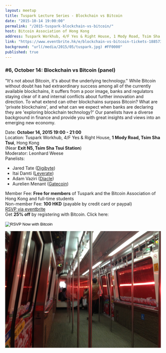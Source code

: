 ```yaml
---
layout: meetup
title: Tuspark Lecture Series - Blockchain vs Bitcoin
date: "2015-10-14 19:00:00"
permalink: "/2015-tuspark-blockchain-vs-bitcoin/"
host: Bitcoin Association of Hong Kong
address: Tuspark Workhub, 4/F Yes & Right House, 1 Mody Road, Tsim Sha Tsui, Hong Kong
link: "https://www.eventbrite.hk/e/blockchain-vs-bitcoin-tickets-18857349841"
background: "url(/media/2015/05/tuspark.jpg) #FF0000"
published: true
---
```


### #6, October 14: Blockchain vs Bitcoin (panel)
"It's not about Bitcoin, it's about the underlying technology." While Bitcoin without doubt has had extraordinary success among all of the currently available blockchains, it suffers from a poor image, banks and regulators staying clear of it and internal conflicts about further innovation and direction. To what extend can other blockchains surpass Bitcoin? What are 'private blockchains', and what can we expect when banks are declaring they are 'exploring blockchain technology?'
Our panelists have a diverse background in finance and provide you with great insights and views into an emerging new economy.

Date: **October 14, 2015 19:00 - 21:00**     
Location: Tuspark Workhub, 4/F Yes & Right House, **1 Mody Road, Tsim Sha Tsui**, Hong Kong     
(Near **Exit N5, Tsim Sha Tsui Station**)     
Moderator: Leonhard Weese     
Panelists:

* Jared Tate ([Digibyte](http://www.digibyte.co/))
* Itai Damti ([Leverate](http://leverate.com/))
* Adam Vaziri ([Diacle](http://diacle.com/))
* Aurelien Menant ([Gatecoin](https://gatecoin.com/))

Member Fee: **Free for members** of Tuspark and the Bitcoin Association of Hong Kong and full-time students    
Non-member Fee: **100 HKD** (payable by credit card or paypal)     
[RSVP via eventbrite](https://www.eventbrite.hk/e/blockchain-vs-bitcoin-tickets-18857349841)     
Get **25% off** by registering with Bitcoin. Click here:     

<form action="https://www.coinpayments.net/index.php" method="post">
	<input type="hidden" name="cmd" value="_pay">
	<input type="hidden" name="reset" value="1">
	<input type="hidden" name="merchant" value="84ffa7d089e5eefdc9ff75f09f948f80">
	<input type="hidden" name="currency" value="HKD">
	<input type="hidden" name="amountf" value="75">
	<input type="hidden" name="item_name" value="Blockchain vs Bitcoin">
	<input type="hidden" name="allow_quantity" value="1">
	<input type="hidden" name="want_shipping" value="0">
	<input type="hidden" name="success_url" value="https://www.bitcoinhk.org/2015-tuspark-blockchain-vs-bitcoin/">	
	<input type="image" src="https://www.coinpayments.net/images/pub/checkout-blue.png" alt="RSVP Now with Bitcoin">
</form>

![trainchain](/media/2015/05/apm.JPG)
